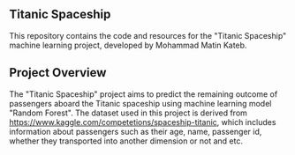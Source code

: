 ## Titanic Spaceship

This repository contains the code and resources for the "Titanic Spaceship" machine learning project, developed by Mohammad Matin Kateb.

## Project Overview

The "Titanic Spaceship" project aims to predict the remaining outcome of passengers aboard the Titanic spaceship using machine learning model "Random Forest". The dataset used in this project is derived from https://www.kaggle.com/competetions/spaceship-titanic, which includes information about passengers such as their age, name, passenger id, whether they transported into another dimension or not and etc.
